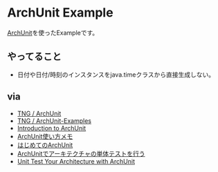# ArchUnit Example

[ArchUnit](https://www.archunit.org/)を使ったExampleです。

## やってること

- 日付や日付/時刻のインスタンスをjava.timeクラスから直接生成しない。

## via

- [TNG / ArchUnit](https://github.com/TNG/ArchUnit)
- [TNG / ArchUnit-Examples](https://github.com/TNG/ArchUnit-Examples)
- [Introduction to ArchUnit](https://www.baeldung.com/java-archunit-intro)
- [ArchUnit使い方メモ](https://qiita.com/opengl-8080/items/0d0006918c2936c9986e)
- [はじめてのArchUnit](https://qiita.com/daisuzz/items/f33b4e02bb3f5fdbc048)
- [ArchUnitでアーキテクチャの単体テストを行う](https://blogs.oracle.com/otnjp/unit-test-your-architecture-with-archunit-ja)
- [Unit Test Your Architecture with ArchUnit](https://blogs.oracle.com/javamagazine/unit-test-your-architecture-with-archunit)
